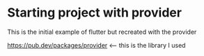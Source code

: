 # Starting project with provider

This is the initial example of flutter but recreated with the provider

https://pub.dev/packages/provider <-- this is the library I used
